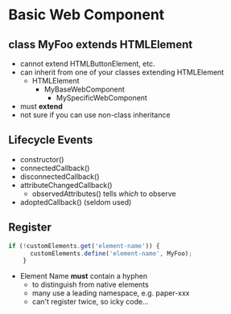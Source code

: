 # Basic Web Component

## class MyFoo extends HTMLElement
 - cannot extend HTMLButtonElement, etc.
 - can inherit from one of your classes extending HTMLElement
   - HTMLElement
     - MyBaseWebComponent
       - MySpecificWebComponent
 - must **extend**
 - not sure if you can use non-class inheritance

## Lifecycle Events
 - constructor()
 - connectedCallback()
 - disconnectedCallback()
 - attributeChangedCallback()
   - observedAttributes() tells _which_ to observe
 - adoptedCallback()  (seldom used)

## Register
```js
if (!customElements.get('element-name')) {
      customElements.define('element-name', MyFoo);
    }
```

 - Element Name **must** contain a hyphen
   - to distinguish from native elements
   - many use a leading namespace, e.g. paper-xxx
   - can't register twice, so icky code...


